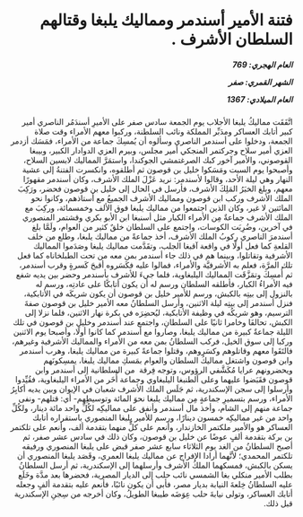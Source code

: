 <h1 dir="rtl">فتنة الأمير أسندمر ومماليك يلبغا وقتالهم السلطان الأشرف .</h1>

<h5 dir="rtl">العام الهجري:  769

الشهر القمري: صفر

العام الميلادي: 1367</h5>

<p dir="rtl">اتَّفَقَت مماليكُ يلبغا الأجلاب يوم الجمعة سادس صفر على الأميرِ أسندَمُر الناصري أمير كبير أتابك العساكر ومدَبِّر المملكة ونائب السلطنة، وركبوا معهم الأمراء وقت صلاة الجمعة، ودخلوا على أسندمر الناصري وسألوه أن يُمسِكَ جماعة من الأمراء، فمَسَك أزدمر العزي أمير سلاح وجركتمر المنجكي أمير مجلس، وبيرم العزي الدوادار الكبير، وبيبغا القوصوني، والأمير آخور كبك الصرغتمشي الجوكندا، واستمَرَّ المماليك لابسين السلاح، وأصبحوا يوم السبت ومَسَكوا خليل بن قوصون ثم أطلقوه، وانكسرت الفتنةُ إلى عشية النهار وهي ليلة الأحد، وقالوا لأسندمر: نريد عَزْلَ الملك الأشرف، وكان أسندمر مقهورًا معهم، وبلغ الخبَرُ المَلِكَ الأشرف، فأرسل في الحال إلى خليل بن قوصون فحضر، ورَكِبَ الملك الأشرف وركب ابن قوصون ومماليك الأشرف الجميعُ مع أستاذهم، وكانوا نحو المائتين لا غير، وكان الذين اجتمعوا من مماليك يلبغا فوق الألف وخمسمائة، وركِبَ مع الملك الأشرف جماعةٌ مِن الأمراء الكبار مثل أسنبغا ابن الأبو بكري وقشتمر المنصوري في آخرين، وضُرِبَت الكوسات، واجتمع على السلطان خلقٌ كثير من العوام، ولَمَّا بلغ أسندمرَ الناصري ركوبُ الملك الأشرف، أخذ جماعةً من مماليك يلبغا، وطلع من خلف القلعةِ كما فعل أولًا في واقعة آقبغا الجلب، وتقَدَّمت مماليك يلبغا وصَدَموا المماليك الأشرفية وتقاتلوا، وبينما هم في ذلك جاء أسندمر بمن معه من تحت الطبلخاناه كما فعل تلك المرَّة، فعلم به الأشرفيَّة والأمراء، فمالوا عليه فكَسَروه أقبحَ كَسرةٍ وقرب أسندمر، ثم أُمسِكَ وتمَزَّقَت المماليك اليلبغاوية، فلما جيءَ للأشرف بأسندمر وحضر بين يديه شفع فيه الأمراءُ الكبار، فأطلقه السلطان ورسم له أن يكون أتابكًا على عادتِه، ورسم له بالنزول إلى بيتِه بالكبش، ورسم للأمير خليل بن قوصون أن يكون شريكَه في الأتابكية، فنزل أسندمر إلى بيتِه ليلة الاثنين، وأرسل السلطانُ معه الأمير خليل بن قوصون صفةَ الترسيم، وهو شريكُه في وظيفة الأتابكية، ليُحضِرَه في بكرة نهار الاثنين، فلما نزلا إلى الكبش، تحالفَا وخامرا ثانيًا على السلطانِ، واجتمع عند أسندمر وخليل بن قوصون في تلك الليلة جماعةٌ كبيرة من مماليك يلبغا، وصاروا مع أسندمر كما كانوا أولًا، وأصبحا يوم الاثنين وركبا إلى سوق الخيل، فركب السلطانُ بمن معه من الأمراء والمماليك الأشرفية وغيرهم، فالتَقَوا معهم وقاتلوهم وكسَروهم، وقتلوا جماعةً كبيرة من مماليك يلبغا، وهرب أسندمر وابن قوصون واشتغل مماليكُ السلطان والعوام بمَسكِ مماليك يلبغا، يمسِكونَهم ويحضرونهم عرايا مُكَشَّفي الرؤوس، وتوجه فِرقة  من السلطانية إلى أسندمر وابن قوصون فقَبَضوا عليهما وعلى ألطنبغا اليلبغاوي وجماعة أُخَر من الأمراء اليلبغاوية، فقُيِّدوا وأرسلوا إلى سجن الإسكندرية، ثم جَلَس الملك الأشرف شعبان في الإيوان وبين يديه أكابِرُ الأمراء، ورسم بتسميرِ جماعةٍ مِن مماليك يلبغا نحوَ المائة وتوسيطِهم- أي: قتلهم- ونفى جماعة منهم إلى الشام، وأخذ مال أسندمر وأنفق على مماليكِه لكُلِّ واحد مائة دينار، ولكُلِّ واحد من غير مماليكِه خمسون دينارًا، ورسم للأمير يلبغا المنصوري باستقراره أتابك العساكر هو والأمير ملكتمر الخازندار، وأنعم على كلٍّ منهما بتقدمة ألف، وأنعم على تلكتمر بن بركة بتقدمة ألفٍ عوضًا عن خليل بن قوصون، وكان ذلك في سادس عشر صفر، ثم أصبح السلطانُ من الغد يوم الثلاثاء سابع عشر صفر قبض على يلبغا المنصوري ورفيقه تلكتمر المحمدي؛ لأنَّهما أرادا الإفراج عن مماليك يلبغا العمري، وقَصَد يلبغا المنصوري أن يسكن بالكبش، فمسكهما الملكُ الأشرف وأرسلهما إلى الإسكندرية، ثم أرسل السلطانُ بطلب الأمير منكلي بغا الشمسي نائب حلب إلى الديار المصرية، فحضرها بعد مدَّة وخَلَع عليه السلطانُ خِلعةَ النيابة بديار مصر، فأبى أن يكون نائبًا، فأنعم عليه بتقدمة ألفٍ وجعله أتابك العساكر، وتولى نيابةَ حلب عِوَضَه طيبغا الطويلُ، وكان أخرجه من سِجنِ الإسكندرية قبل ذلك.</p></br>

